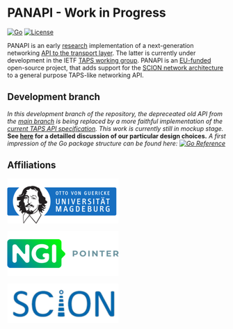 # PANAPI - Work in Progress
[![Go](https://github.com/netsys-lab/panapi/actions/workflows/go.yml/badge.svg)](https://github.com/netsys-lab/panapi/actions/workflows/go.yml)
[![License](https://img.shields.io/badge/License-Apache%202.0-blue.svg)](LICENSE)

PANAPI is an early [research](https://dl.acm.org/doi/10.1145/3472727.3472808) implementation of a next-generation networking [API to the transport layer](https://www.ietf.org/archive/id/draft-ietf-taps-interface-13.html). The latter is currently under development in the IETF [TAPS working group](https://datatracker.ietf.org/wg/taps/about/). PANAPI is an [EU-funded](https://pointer.ngi.eu/) open-source project, that adds support for the [SCION network architecture](https://scion-architecture.net/) to a general purpose TAPS-like networking API.

## Development branch

_In this development branch of the repository, the depreceated old API from the
[main branch](https://github.com/netsys-lab/panapi) is being replaced
by a more faithful implementation of the [current TAPS API specification](https://www.ietf.org/archive/id/draft-ietf-taps-interface-13.html).
This work is currently still in mockup stage._ **See [here](doc/Implementation.md) for a detailled discussion of our particular design choices.** _A first impression of the Go package structure can be found here: [![Go Reference](https://pkg.go.dev/badge/github.com/netsys-lab/panapi.svg)](https://pkg.go.dev/github.com/netsys-lab/panapi@v0.3.0-alpha7/taps)_



## Affiliations

[![OVGU](assets/ovgu-small.png)](https://netsys.ovgu.de)

[![NGI Pointer](assets/NGI-Pointer-logo-small.png)](https://pointer.ngi.eu)

[![SCION](assets/scion-small.png)](https://scion-architecture.net)
